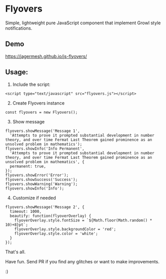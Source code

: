 # Flyovers

Simple, lightweight pure JavaScript component that implement Growl style notifications.

## Demo

https://jagermesh.github.io/js-flyovers/

## Usage:

1) Include the script:

~~~
<script type="text/javascript" src="flyovers.js"></script>
~~~

2) Create Flyovers instance

~~~
const flyovers = new Flyovers();
~~~

3) Show message

~~~
flyovers.showMessage('Message 1',
  'Attempts to prove it prompted substantial development in number theory, and over time Fermat Last Theorem gained prominence as an unsolved problem in mathematics');
flyovers.showInfo('Info Permanent',
  'Attempts to prove it prompted substantial development in number theory, and over time Fermat Last Theorem gained prominence as an unsolved problem in mathematics', {
  permanent: true,
});
flyovers.showError('Error');
flyovers.showSuccess('Success');
flyovers.showWarning('Warning');
flyovers.showInfo('Info');
~~~

4) Customize if needed

~~~
flyovers.showMessage('Message 2', {
  timeout: 1000,
  beautify: function(flyoverOverlay) {
    flyoverOverlay.style.fontSize = `${Math.floor(Math.random() * 10)+8}pt`;
    flyoverOverlay.style.backgroundColor = 'red';
    flyoverOverlay.style.color = 'white';
  }
});
~~~

That's all.

Have fun. Send PR if you find any glitches or want to make improvements.

:)
